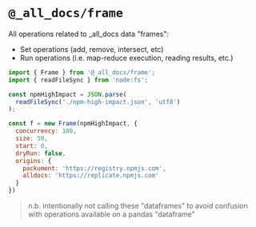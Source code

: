 # `@_all_docs/frame`

All operations related to _all_docs data "frames":

* Set operations (add, remove, intersect, etc)
* Run operations (i.e. map-reduce execution, reading results, etc.)

```js
import { Frame } from '@_all_docs/frame';
import { readFileSync } from 'node:fs';

const npmHighImpact = JSON.parse(
  readFileSync('./npm-high-impact.json', 'utf8')
);

const f = new Frame(npmHighImpact, {
  concurrency: 100,
  size: 50,
  start: 0,
  dryRun: false,
  origins: {
    packument: 'https://registry.npmjs.com',
    alldocs: 'https://replicate.npmjs.com'
  }
})
```

> n.b. intentionally not calling these "dataframes" to avoid confusion with operations available on a pandas "dataframe"
